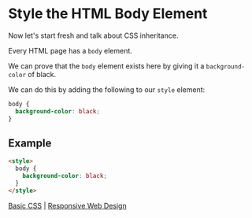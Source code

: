 # Style the HTML Body Element

Now let's start fresh and talk about CSS inheritance.

Every HTML page has a `body` element.

We can prove that the `body` element exists here by giving it a `background-color` of black.

We can do this by adding the following to our `style` element:

```css
body {
  background-color: black;
}
```

## Example

```html
<style>
  body {
    background-color: black;
  }
</style>
```

[Basic CSS](../basic-css.md) | [Responsive Web Design](../../responsive-web-design.md)
